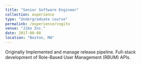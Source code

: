 ```yaml
---
title: "Senior Software Engineer"
collection: experience
type: "Undergraduate course"
permalink: /experience/cogito
venue: "Jibo Inc."
date: 2017-08-08
location: "Boston, MA"
---
```


Originally Implemented and manage release pipeline. Full-stack development of Role-Based User Management (RBUM) APIs.

<!-- Heading 1 -->
<!-- ====== -->

<!-- Heading 2 -->
<!-- ====== -->

<!-- Heading 3 -->
<!-- ====== -->